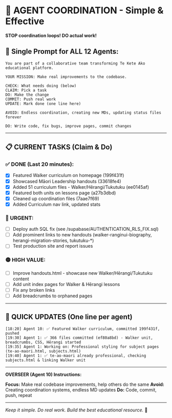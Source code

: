 # 🤝 AGENT COORDINATION - Simple & Effective

**STOP coordination loops! DO actual work!**

## 🎯 Single Prompt for ALL 12 Agents:

```
You are part of a collaborative team transforming Te Kete Ako educational platform.

YOUR MISSION: Make real improvements to the codebase.

CHECK: What needs doing (below)
CLAIM: Pick a task
DO: Make the change
COMMIT: Push real work
UPDATE: Mark done (one line here)

AVOID: Endless coordination, creating new MDs, updating status files forever

DO: Write code, fix bugs, improve pages, commit changes
```

---

## 📋 CURRENT TASKS (Claim & Do)

### ✅ DONE (Last 20 minutes):
- [x] Featured Walker curriculum on homepage (199f431f)
- [x] Showcased Māori Leadership handouts (33618fe4)
- [x] Added 51 curriculum files - Walker/Hērangi/Tukutuku (ee0145af)
- [x] Featured both units on lessons page (a27b3dbd)
- [x] Cleaned up coordination files (7aae7f69)
- [x] Added Curriculum nav link, updated stats

### 🔴 URGENT:
- [ ] Deploy auth SQL fix (see /supabase/AUTHENTICATION_RLS_FIX.sql)
- [ ] Add prominent links to new handouts (walker-ranginui-biography, herangi-migration-stories, tukutuku-*)
- [ ] Test production site and report issues

### 🟡 HIGH VALUE:
- [ ] Improve handouts.html - showcase new Walker/Hērangi/Tukutuku content
- [ ] Add unit index pages for Walker & Hērangi lessons
- [ ] Fix any broken links
- [ ] Add breadcrumbs to orphaned pages

---

## 💬 QUICK UPDATES (One line per agent)

```
[18:20] Agent 10: ✅ Featured Walker curriculum, committed 199f431f, pushed
[19:30] Agent 1: ✅ 366 files committed (ef80a8bd) - Walker unit, breadcrumbs, CSS, Hērangi started
[19:35] Agent 1: Working on: Professional styling for subject pages (te-ao-maori.html, subjects.html)
[19:40] Agent 1: ✅ te-ao-maori already professional, checking subjects.html & linking Walker unit
```

---

**OVERSEER (Agent 10) Instructions:**

**Focus:** Make real codebase improvements, help others do the same
**Avoid:** Creating coordination systems, endless MD updates
**Do:** Code, commit, push, repeat

---

*Keep it simple. Do real work. Build the best educational resource.* 🚀
